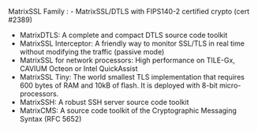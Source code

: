 MatrixSSL Family 
: - MatrixSSL/DTLS with FIPS140-2 certified crypto (cert #2389)
 - MatrixDTLS: A complete and compact DTLS source code toolkit
 - MatrixSSL Interceptor: A friendly way to monitor SSL/TLS in real time without modifying the traffic (passive mode)
 - MatrixSSL for network processors: High performance on TILE-Gx, CAVIUM Octeon or Intel QuickAssist
 - MatrixSSL Tiny: The world smallest TLS implementation that requires 600 bytes of RAM and 10kB of flash. It is deployed with 8-bit micro-processors.
 - MatrixSSH: A robust SSH server source code toolkit
 - MatrixCMS: A source code toolkit of the Cryptographic Messaging Syntax (RFC 5652)
